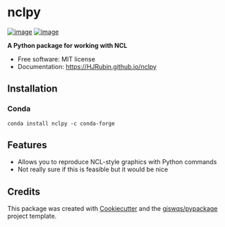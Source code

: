 # nclpy


[![image](https://img.shields.io/pypi/v/nclpy.svg)](https://pypi.python.org/pypi/nclpy)
[![image](https://img.shields.io/badge/License-MIT-yellow.svg)](https://opensource.org/licenses/MIT)


**A Python package for working with NCL**


-   Free software: MIT license
-   Documentation: https://HJRubin.github.io/nclpy
    
## Installation

### Conda

``` 
conda install nclpy -c conda-forge
```
## Features

-   Allows you to reproduce NCL-style graphics with Python commands
-   Not really sure if this is feasible but it would be nice

## Credits

This package was created with [Cookiecutter](https://github.com/cookiecutter/cookiecutter) and the [giswqs/pypackage](https://github.com/giswqs/pypackage) project template.
